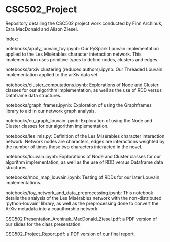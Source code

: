 # CSC502_Project
Repository detailing the CSC502 project work conducted by Finn Archinuk, Ezra MacDonald and Alison Ziesel.

Index:


notebooks/apply_louvain_toy.ipynb: Our PySpark Louvain implementation applied to the Les Misérables character interaction network. This implementation uses primitive types to define nodes, clusters and edges.

notebooks/arxiv clustering (reduced authors).ipynb: Our Threaded Louvain implementation applied to the arXiv data set.

notebooks/cluster_computations.ipynb: Explorations of Node and Cluster classes for our algorithm implementation, as well as the use of RDD versus Dataframe data structures.

notebooks/graph_frames.ipynb: Exploration of using the Graphframes library to aid in our network graph analysis. 

notebooks/cu_graph_louvain.ipynb: Exploration of using the  Node and Cluster classes for our algorithm implementation.

notebooks/les_mis.py: Definition of the Les Misérables character interaction network. Network nodes are characters, edges are interactions weighted by the number of times those two characters interacted in the novel.

notebooks/louvain.ipynb: Explorations of Node and Cluster classes for our algorithm implementation, as well as the use of RDD versus Dataframe data structures.

notebooks/mod_map_louvain.ipynb: Testing of RDDs for our later Louvain implementations.

notebooks/toy_network_and_data_preprocessing.ipynb: This notebook details the analysis of the Les Misérables network with the non-distributed 'python-louvain' library, as well as the preprocessing done to convert the ArXiv metadata into a coauthorship network.

CSC502 Presentation_Archinuk_MacDonald_Ziesel.pdf: a PDF version of our slides for the class presentation.

CSC502_Project_Report.pdf: a PDF version of our final report.
